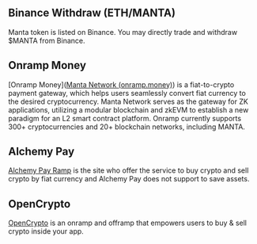 ## 

## Binance Withdraw (ETH/MANTA)

Manta token is listed on Binance. You may directly trade and withdraw $MANTA from Binance.

## Onramp Money

[Onramp Money]([Manta Network (onramp.money)](https://onramp.money/partners/manta/)) is a fiat-to-crypto payment gateway, which helps users seamlessly convert fiat currency to the desired cryptocurrency. Manta Network serves as the gateway for ZK applications, utilizing a modular blockchain and zkEVM to establish a new paradigm for an L2 smart contract platform. Onramp currently supports 300+ cryptocurrencies and 20+ blockchain networks, including MANTA.

## Alchemy Pay

[Alchemy Pay Ramp](https://ramp.alchemypay.org/#/index) is the site who offer the service to buy crypto and sell crypto by fiat currency and Alchemy Pay does not support to save assets. 

## OpenCrypto

[OpenCrypto](%5Bopenc.pro/widget-page/?widgetId=c0JsNEZ2RUU%5D(https://openc.pro/widget-page/?widgetId=c0JsNEZ2RUU)) is an onramp and offramp that empowers users to buy & sell crypto inside your app.
